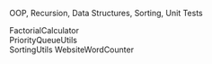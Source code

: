 OOP, Recursion, Data Structures, Sorting, Unit Tests

FactorialCalculator  
PriorityQueueUtils  
SortingUtils
WebsiteWordCounter